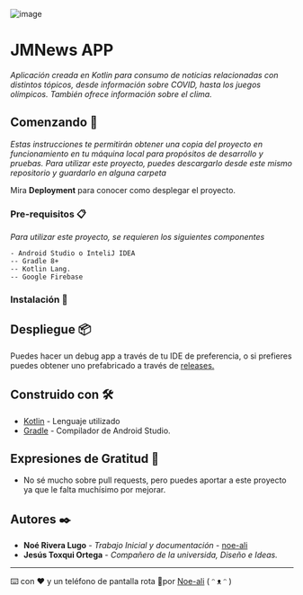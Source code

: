 ![image](https://noe-ali.github.io/img/JMNEWS2.png) 
# JMNews APP



_Aplicación creada en Kotlin para consumo de noticias relacionadas con distintos tópicos, desde información sobre COVID, hasta los juegos olímpicos. También ofrece información sobre el clima._

## Comenzando 🚀

_Estas instrucciones te permitirán obtener una copia del proyecto en funcionamiento en tu máquina local para propósitos de desarrollo y pruebas._
_Para utilizar este proyecto, puedes descargarlo desde este mismo repositorio y guardarlo en alguna carpeta_


Mira **Deployment** para conocer como desplegar el proyecto.


### Pre-requisitos 📋

_Para utilizar este proyecto, se requieren los siguientes componentes_
```
- Android Studio o InteliJ IDEA 
-- Gradle 8+
-- Kotlin Lang.
-- Google Firebase

```
### Instalación 🔧


## Despliegue 📦

Puedes hacer un debug app a través de tu IDE de preferencia, o si prefieres puedes obtener uno prefabricado a través de [releases.](https://github.com/Noe-ali/JMNews/releases)
## Construido con 🛠️

* [Kotlin]() - Lenguaje utilizado
* [Gradle]() - Compilador de Android Studio.

## Expresiones de Gratitud 🎁

* No sé mucho sobre pull requests, pero puedes aportar a este proyecto ya que le falta muchísimo por mejorar. 

## Autores ✒️

* **Noé Rivera Lugo** - *Trabajo Inicial y documentación* - [noe-ali](https://github.com/noe-ali)
* **Jesús Toxqui Ortega** - *Compañero de la universida, Diseño e Ideas.*
---
⌨️ con ❤️ y un teléfono de pantalla rota 📱por [Noe-ali](https://github.com/noe-ali) ( ᵔ ᴥ ᵔ )